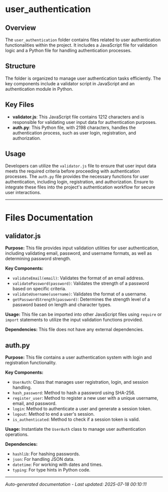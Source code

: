 # user_authentication

## Overview
The `user_authentication` folder contains files related to user authentication functionalities within the project. It includes a JavaScript file for validation logic and a Python file for handling authentication processes.

## Structure
The folder is organized to manage user authentication tasks efficiently. The key components include a validator script in JavaScript and an authentication module in Python.

## Key Files
- **validator.js**: This JavaScript file contains 1212 characters and is responsible for validating user input data for authentication purposes.
- **auth.py**: This Python file, with 2198 characters, handles the authentication process, such as user login, registration, and authorization.

## Usage
Developers can utilize the `validator.js` file to ensure that user input data meets the required criteria before proceeding with authentication processes. The `auth.py` file provides the necessary functions for user authentication, including login, registration, and authorization. Ensure to integrate these files into the project's authentication workflow for secure user interactions.

---

# Files Documentation

## validator.js

**Purpose:** This file provides input validation utilities for user authentication, including validating email, password, and username formats, as well as determining password strength.

**Key Components:**
- `validateEmail(email)`: Validates the format of an email address.
- `validatePassword(password)`: Validates the strength of a password based on specific criteria.
- `validateUsername(username)`: Validates the format of a username.
- `getPasswordStrength(password)`: Determines the strength level of a password based on length and character types.

**Usage:** This file can be imported into other JavaScript files using `require` or `import` statements to utilize the input validation functions provided.

**Dependencies:** This file does not have any external dependencies.

## auth.py

**Purpose:** This file contains a user authentication system with login and registration functionality.

**Key Components:**
- `UserAuth`: Class that manages user registration, login, and session handling.
- `hash_password`: Method to hash a password using SHA-256.
- `register_user`: Method to register a new user with a unique username, email, and password.
- `login`: Method to authenticate a user and generate a session token.
- `logout`: Method to end a user's session.
- `is_authenticated`: Method to check if a session token is valid.

**Usage:** Instantiate the `UserAuth` class to manage user authentication operations.

**Dependencies:**
- `hashlib`: For hashing passwords.
- `json`: For handling JSON data.
- `datetime`: For working with dates and times.
- `typing`: For type hints in Python code.

---
*Auto-generated documentation - Last updated: 2025-07-18 00:10:11*
